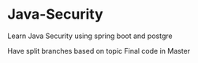 # Java-Security
Learn Java Security using spring boot and postgre

Have split branches based on topic
Final code in Master
